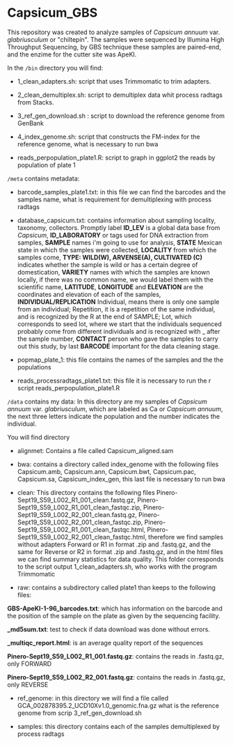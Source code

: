 # Capsicum_GBS

This repository was created to analyze samples of *Capsicum annuum* var. *glabriusculum* or "chiltepín". The samples were
sequenced by Illumina High Throughput Sequencing, by GBS technique these samples are paired-end, and the enzime for the
cutter site was ApeKI.


In the `/bin` directory you will find:

* 1_clean_adapters.sh: script that uses Trimmomatic to trim adapters.

* 2_clean_demultiplex.sh: script to demultiplex data whit process radtags from Stacks.

* 3_ref_gen_download.sh : script to download the reference genome from GenBank

* 4_index_genome.sh: script that constructs the FM-index for the reference genome, what is necessary to run bwa 

* reads_perpopulation_plate1.R: script to graph in ggplot2 the reads by population of plate 1


`/meta` contains metadata:

* barcode_samples_plate1.txt: in this file we can find the barcodes and the samples name, what is requirement for demultiplexing with process radtags

* database_capsicum.txt: contains information about sampling locality, taxonomy, collectors. Promptly label **ID_LEV** is a global data base from *Capsicum*, **ID_LABORATORY** or tags used for DNA extraction from samples, **SAMPLE** names i'm going to use for analysis, **STATE** Mexican state in which the samples were collected, **LOCALITY** from which the samples come, **TYPE: WILD(W), ARVENSE(A), CULTIVATED (C)** indicates whether the sample is wild or has a certain degree of domestication, **VARIETY** names with which the samples are known locally, if there was no common name, we would label them with the scientific name, **LATITUDE**,	**LONGITUDE** and	**ELEVATION** are the coordinates and elevation of each of the samples, **INDIVIDUAL/REPLICATION** Individual, means there is only one sample from an individual; Repetition, it is a repetition of the same individual, and is recognized by the R at the end of SAMPLE; Lot, which corresponds to seed lot, where we start that the individuals sequenced probably come from different individuals and is recognized with _ after the sample number, **CONTACT** person who gave the samples to carry out this study, by last **BARCODE** important for the data cleaning stage.

* popmap_plate_1: this file contains the names of the samples and the the populations

* reads_processradtags_plate1.txt: this file it is necessary to run the r script reads_perpopulation_plate1.R
  

`/data` contains my data: In this directory are my samples of *Capsicum annuum* var. *glabriusculum*, which are labeled as Ca or *Capsicum annuum*, the next three letters indicate the population and the number indicates the individual.

You will find directory 

* alignmet: Contains a file called Capsicum_aligned.sam

* bwa: contains a directory called index_genome with the following files Capsicum.amb, Capsicum.ann, Capsicum.bwt, Capsicum.pac, Capsicum.sa, Capsicum_index_gen, this last file is necessary to run bwa

* clean: This directory contains the following files Pinero-Sept19_S59_L002_R1_001_clean.fastq.gz, Pinero-Sept19_S59_L002_R1_001_clean_fastqc.zip, Pinero-Sept19_S59_L002_R2_001_clean.fastq.gz, Pinero-Sept19_S59_L002_R2_001_clean_fastqc.zip, Pinero-Sept19_S59_L002_R1_001_clean_fastqc.html, Pinero-Sept19_S59_L002_R2_001_clean_fastqc.html, therefore we find samples without adapters Forward or R1 in format .zip and .fastq.gz, and the same for Reverse or R2 in format .zip and .fastq.gz, and in the html files we can find summary statistics for data quality.
This folder corresponds to the script output 1_clean_adapters.sh, who works with the program Trimmomatic

* raw: contains a subdirectory called plate1 than keeps to the following files:

**GBS-ApeKI-1-96_barcodes.txt**: which has information on the barcode and the position of the sample on the plate as given by the sequencing facility.

**_md5sum.txt**: test to check if data download was done without errors.

**_multiqc_report.html**: is an average quality report of the sequences 

**Pinero-Sept19_S59_L002_R1_001.fastq.gz**: contains the reads in .fastq.gz, only FORWARD 

**Pinero-Sept19_S59_L002_R2_001.fastq.gz**: contains the reads in .fastq.gz, only REVERSE

* ref_genome: in this directory we will find a file called GCA_002878395.2_UCD10Xv1.0_genomic.fna.gz what is the reference genome from scrip 3_ref_gen_download.sh

* samples: this directory contains each of the samples demultiplexed by process radtags


